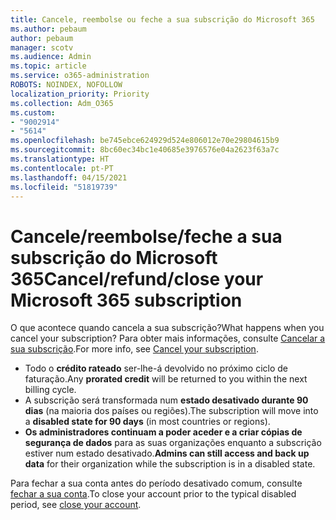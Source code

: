 ```yaml
---
title: Cancele, reembolse ou feche a sua subscrição do Microsoft 365
ms.author: pebaum
author: pebaum
manager: scotv
ms.audience: Admin
ms.topic: article
ms.service: o365-administration
ROBOTS: NOINDEX, NOFOLLOW
localization_priority: Priority
ms.collection: Adm_O365
ms.custom:
- "9002914"
- "5614"
ms.openlocfilehash: be745ebce624929d524e806012e70e29804615b9
ms.sourcegitcommit: 8bc60ec34bc1e40685e3976576e04a2623f63a7c
ms.translationtype: HT
ms.contentlocale: pt-PT
ms.lasthandoff: 04/15/2021
ms.locfileid: "51819739"
---
```

# <a name="cancelrefundclose-your-microsoft-365-subscription"></a><span data-ttu-id="f8f7e-102">Cancele/reembolse/feche a sua subscrição do Microsoft 365</span><span class="sxs-lookup"><span data-stu-id="f8f7e-102">Cancel/refund/close your Microsoft 365 subscription</span></span>

<span data-ttu-id="f8f7e-103">O que acontece quando cancela a sua subscrição?</span><span class="sxs-lookup"><span data-stu-id="f8f7e-103">What happens when you cancel your subscription?</span></span> <span data-ttu-id="f8f7e-104">Para obter mais informações, consulte [Cancelar a sua subscrição](https://docs.microsoft.com/microsoft-365/commerce/subscriptions/cancel-your-subscription?view=o365-worldwide).</span><span class="sxs-lookup"><span data-stu-id="f8f7e-104">For more info, see [Cancel your subscription](https://docs.microsoft.com/microsoft-365/commerce/subscriptions/cancel-your-subscription?view=o365-worldwide).</span></span>

- <span data-ttu-id="f8f7e-105">Todo o **crédito rateado** ser-lhe-á devolvido no próximo ciclo de faturação.</span><span class="sxs-lookup"><span data-stu-id="f8f7e-105">Any **prorated credit** will be returned to you within the next billing cycle.</span></span>
- <span data-ttu-id="f8f7e-106">A subscrição será transformada num **estado desativado durante 90 dias** (na maioria dos países ou regiões).</span><span class="sxs-lookup"><span data-stu-id="f8f7e-106">The subscription will move into a **disabled state for 90 days** (in most countries or regions).</span></span>
- <span data-ttu-id="f8f7e-107">**Os administradores continuam a poder aceder e a criar cópias de segurança de dados** para as suas organizações enquanto a subscrição estiver num estado desativado.</span><span class="sxs-lookup"><span data-stu-id="f8f7e-107">**Admins can still access and back up data** for their organization while the subscription is in a disabled state.</span></span>

<span data-ttu-id="f8f7e-108">Para fechar a sua conta antes do período desativado comum, consulte [fechar a sua conta](https://docs.microsoft.com/microsoft-365/commerce/close-your-account?view=o365-worldwide).</span><span class="sxs-lookup"><span data-stu-id="f8f7e-108">To close your account prior to the typical disabled period, see [close your account](https://docs.microsoft.com/microsoft-365/commerce/close-your-account?view=o365-worldwide).</span></span>
